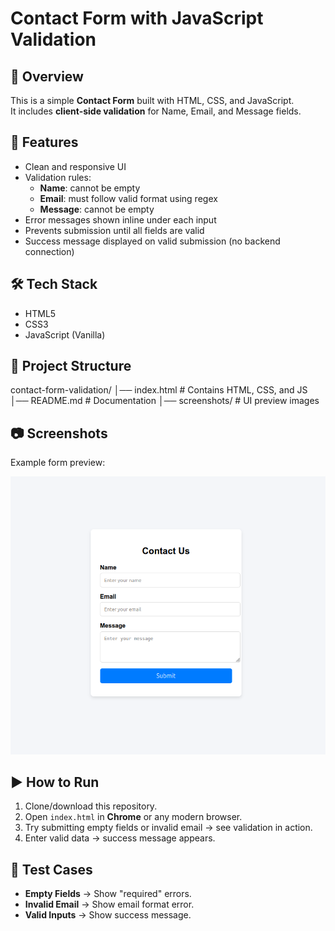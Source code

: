 # Contact Form with JavaScript Validation

## 📌 Overview
This is a simple **Contact Form** built with HTML, CSS, and JavaScript.  
It includes **client-side validation** for Name, Email, and Message fields.

## 🚀 Features
- Clean and responsive UI
- Validation rules:
  - **Name**: cannot be empty
  - **Email**: must follow valid format using regex
  - **Message**: cannot be empty
- Error messages shown inline under each input
- Prevents submission until all fields are valid
- Success message displayed on valid submission (no backend connection)

## 🛠️ Tech Stack
- HTML5
- CSS3
- JavaScript (Vanilla)

## 📂 Project Structure
contact-form-validation/
│── index.html # Contains HTML, CSS, and JS
│── README.md # Documentation
│── screenshots/ # UI preview images


## 📷 Screenshots
Example form preview:

![Contact Form Preview](https://github.com/pranjalihajare/Contact-Form/blob/4185a5dc1c68ca3b719cb58b11e86fab629e0796/Screenshot%20from%202025-09-30%2017-43-42.png)

## ▶️ How to Run
1. Clone/download this repository.
2. Open `index.html` in **Chrome** or any modern browser.
3. Try submitting empty fields or invalid email → see validation in action.
4. Enter valid data → success message appears.

## 🧪 Test Cases
- **Empty Fields** → Show "required" errors.
- **Invalid Email** → Show email format error.
- **Valid Inputs** → Show success message.

